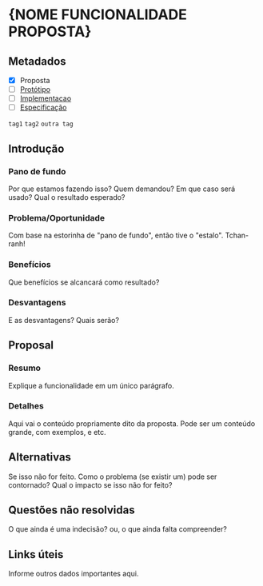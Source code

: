 # {NOME FUNCIONALIDADE PROPOSTA}

## Metadados
* [x] Proposta
* [ ] [Protótipo][PrototipoLink]
* [ ] [Implementacao][ImplementacaoLink]
* [ ] [Especificação][EspecificacaoLink]

`tag1`
`tag2`
`outra tag`

## Introdução
### Pano de fundo
[background]: #background

Por que estamos fazendo isso? Quem demandou? Em que caso será usado? Qual o resultado esperado?

### Problema/Oportunidade
[problem-opportunity]: #problem-opportunity

Com base na estorinha de "pano de fundo", então tive o "estalo". Tchan-ranh!

### Benefícios
[benefits]: #benefits

Que benefícios se alcancará como resultado?

### Desvantagens
[drawbacks]: #drawbacks

E as desvantagens? Quais serão?

## Proposal
### Resumo
[summary]: #summary

Explique a funcionalidade em um único parágrafo.

### Detalhes
[detailing]: #detailing

Aqui vai o conteúdo propriamente dito da proposta. Pode ser um conteúdo grande, com exemplos, e etc.



## Alternativas
[alternatives]: #alternatives

Se isso não for feito. Como o problema (se existir um) pode ser contornado? Qual o impacto se isso não for feito?

## Questões não resolvidas
[unresolved]: #unresolved

O que ainda é uma indecisão? ou, o que ainda falta compreender?

## Links úteis
[links]: #links

Informe outros dados importantes aqui.

[PrototipoLink]: http://link
[ImplementacaoLink]: http://link.para.branch
[EspecificacaoLink]: http://link.para.index.especificacao
